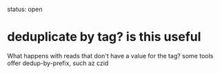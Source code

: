 status: open
# deduplicate by tag? is this useful

What happens with reads that don't have a value for the tag?
some tools offer dedup-by-prefix, such az czid
